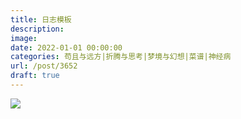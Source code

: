 ```yaml
---
title: 日志模板
description: 
image: 
date: 2022-01-01 00:00:00
categories: 苟且与远方|折腾与思考|梦境与幻想|菜谱|神经病
url: /post/3652
draft: true
---
```


![](https://storage.fleek-internal.com/0a3a8890-e65e-47ce-93d7-0442b9209d38-bucket/blog/posts/2021-01/friction.png)
